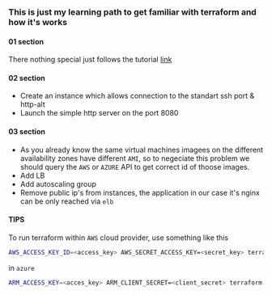 ### This is just my learning path to get familiar with terraform and how it's works

#### 01 section 
There nothing special just follows the tutorial [link](https://docs.microsoft.com/en-us/azure/developer/terraform/create-linux-virtual-machine-with-infrastructure) 

#### 02 section
 - Create an instance which allows connection to the standart ssh port & http-alt
 - Launch the simple http server on the port 8080

#### 03 section
 - As you already know the same virtual machines imagees on the different availability zones have different `AMI`, so to negeciate this problem we should query the `AWS` or `AZURE` API to get correct id of thoose images.
 - Add LB 
 - Add autoscaling group
 - Remove public ip's from instances, the application in our case it's nginx can be only reached via `elb`


#### TIPS

To run terraform within `AWS` cloud provider, use something like this

```bash
AWS_ACCESS_KEY_ID=<access_key> AWS_SECRET_ACCESS_KEY=<secret_key> terraform destroy
```

in `azure`

```bash
ARM_ACCESS_KEY=<acces_key> ARM_CLIENT_SECRET=<client_secret> terraform plan
```